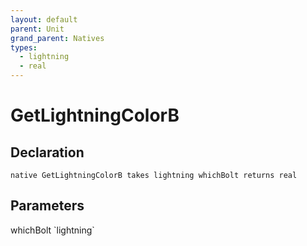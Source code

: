 ```yaml
---
layout: default
parent: Unit
grand_parent: Natives
types:
  - lightning
  - real
---
```


# GetLightningColorB

## Declaration

```
native GetLightningColorB takes lightning whichBolt returns real
```

## Parameters
<dl>
  <dt>whichBolt `lightning`</dt>
  <dd></dd>
</dl>